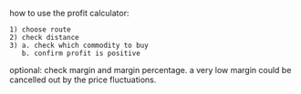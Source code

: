 how to use the profit calculator:

    1) choose route
    2) check distance
    3) a. check which commodity to buy
       b. confirm profit is positive

optional: check margin and margin percentage. a very low margin could be cancelled out by the price fluctuations.
